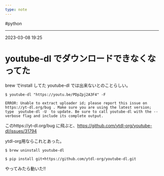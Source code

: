 ```yaml
---
type: note
---
```


#python

---
2023-03-08  19:25

# youtube-dl でダウンロードできなくなってた

brew でinstall してた youtube-dl では出来ないとのことらしい。

```shell
$ youtube-dl "https://youtu.be/PDpZpj2A3F4" -F

ERROR: Unable to extract uploader id; please report this issue on https://yt-dl.org/bug . Make sure you are using the latest version; type  youtube-dl -U  to update. Be sure to call youtube-dl with the --verbose flag and include its complete output.
```

このhttps://yt-dl.org/bug に飛ぶと、https://github.com/ytdl-org/youtube-dl/issues/31794

ytdl-org用ならこれとあった。

```shell
$ brew uninstall youtube-dl

$ pip install git+https://github.com/ytdl-org/youtube-dl.git
```

やってみたら動いた!!

